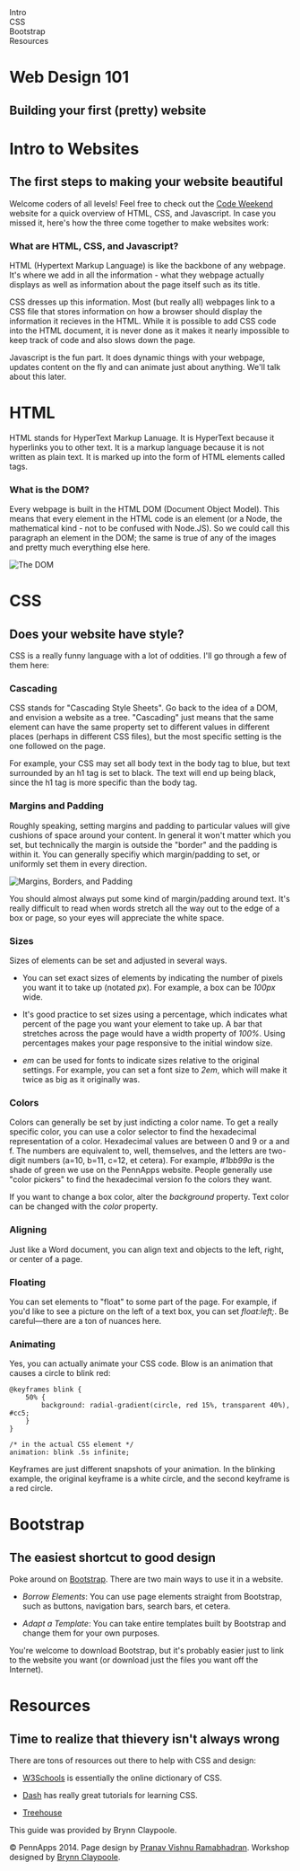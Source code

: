 <div class="hidden"><meta property="og:image" content="http://the-dining-philosophers.github.io/code-weekend/assets/img/logo.png"><link rel="shortcut icon" href="assets/images/favicon.png"><link rel="stylesheet" href="http://netdna.bootstrapcdn.com/font-awesome/4.0.3/css/font-awesome.css"><link rel="stylesheet" href='http://fonts.googleapis.com/css?family=Open+Sans:300italic,400italic,600italic,700italic,400,300,600,700' type='text/css'><link rel="stylesheet" href="assets/css/typography.css"><link rel="stylesheet" href="assets/css/markdown.css"></div><div class="nav-items"><div class="nav-item" id="setup-menu">Intro</div><div class="nav-item" id="node-menu">CSS</div><div class="nav-item" id="apis-menu">Bootstrap</div><div class="nav-item" id="dbs-menu">Resources</div></div>

Web Design 101
============
Building your first (pretty) website
--------------------------

Intro to Websites <a id="setup-section"></a>
==================================
The first steps to making your website beautiful
------------------------------------

Welcome coders of all levels! Feel free to check out the [Code Weekend](the-dining-philosophers.github.io/code-weekend) website for a quick overview of HTML, CSS, and Javascript. In case you missed it, here's how the three come together to make websites work:

### What are HTML, CSS, and Javascript?

HTML (Hypertext Markup Language) is like the backbone of any webpage. It's where we add in all the information - what they webpage actually displays as well as information about the page itself such as its title.

CSS dresses up this information. Most (but really all) webpages link to a CSS file that stores information on how a browser should display the information it recieves in the HTML. While it is possible to add CSS code into the HTML document, it is never done as it makes it nearly impossible to keep track of code and also slows down the page.

Javascript is the fun part. It does dynamic things with your webpage, updates content on the fly and can animate just about anything. We'll talk about this later.

HTML <a id="node-section"></a>
==================================

HTML stands for HyperText Markup Lanuage. It is HyperText because it hyperlinks you to other text. It is a markup language because it is not written as plain text. It is marked up into the form of HTML elements called tags.

### What is the DOM?

Every webpage is built in the HTML DOM (Document Object Model). This means that every element in the HTML code is an element (or a Node, the mathematical kind - not to be confused with Node.JS). So we could call this paragraph an element in the DOM; the same is true of any of the images and pretty much everything else here.

![The DOM](http://courses.cs.washington.edu/courses/cse190m/07sp/lectures/slides/images/dom_tree.gif)


CSS <a id="node-section"></a>
==================================
Does your website have style?
------------------------------------

CSS is a really funny language with a lot of oddities. I'll go through a few of them here:

### Cascading

CSS stands for "Cascading Style Sheets". Go back to the idea of a DOM, and envision a website as a tree. "Cascading" just means that the same element can have the same property set to different values in different places (perhaps in different CSS files), but the most specific setting is the one followed on the page.

For example, your CSS may set all body text in the body tag to blue, but text surrounded by an h1 tag is set to black. The text will end up being black, since the h1 tag is more specific than the body tag.

### Margins and Padding

Roughly speaking, setting margins and padding to particular values will give cushions of space around your content. In general it won't matter which you set, but technically the margin is outside the "border" and the padding is within it. You can generally specifiy which margin/padding to set, or uniformly set them in every direction.

![Margins, Borders, and Padding](http://i.stack.imgur.com/PeSIJ.gif)

You should almost always put some kind of margin/padding around text. It's really difficult to read when words stretch all the way out to the edge of a box or page, so your eyes will appreciate the white space.

### Sizes

Sizes of elements can be set and adjusted in several ways.

- You can set exact sizes of elements by indicating the number of pixels you want it to take up (notated _px_). For example, a box can be _100px_ wide.

- It's good practice to set sizes using a percentage, which indicates what percent of the page you want your element to take up. A bar that stretches across the page would have a width property of _100%_. Using percentages makes your page responsive to the initial window size.

- _em_ can be used for fonts to indicate sizes relative to the original settings. For example, you can set a font size to _2em_, which will make it twice as big as it originally was.

### Colors

Colors can generally be set by just indicting a color name. To get a really specific color, you can use a color selector to find the hexadecimal representation of a color. Hexadecimal values are between 0 and 9 or a and f. The numbers are equivalent to, well, themselves, and the letters are two-digit numbers (a=10, b=11, c=12, et cetera). For example, _#1bb99a_ is the shade of green we use on the PennApps website. People generally use "color pickers" to find the hexadecimal version fo the colors they want.

If you want to change a box color, alter the _background_ property. Text color can be changed with the _color_ property.

### Aligning

Just like a Word document, you can align text and objects to the left, right, or center of a page. 

### Floating

You can set elements to "float" to some part of the page. For example, if you'd like to see a picture on the left of a text box, you can set _float:left;_. Be careful—there are a ton of nuances here.

### Animating

Yes, you can actually animate your CSS code. Blow is an animation that causes a circle to blink red:

	@keyframes blink {
  		50% {
    		background: radial-gradient(circle, red 15%, transparent 40%), #cc5;
  		}
	}

	/* in the actual CSS element */
	animation: blink .5s infinite;

Keyframes are just different snapshots of your animation. In the blinking example, the original keyframe is a white circle, and the second keyframe is a red circle.

Bootstrap <a id="api-section"></a>
==================================
The easiest shortcut to good design
------------------------------------

Poke around on [Bootstrap](http://getbootstrap.com/). There are two main ways to use it in a website.

- _Borrow Elements_: You can use page elements straight from Bootstrap, such as buttons, navigation bars, search bars, et cetera.

- _Adapt a Template_: You can take entire templates built by Bootstrap and change them for your own purposes.

You're welcome to download Bootstrap, but it's probably easier just to link to the website you want (or download just the files you want off the Internet).

Resources <a id="api-section"></a>
==================================
Time to realize that thievery isn't always wrong
------------------------------------

There are tons of resources out there to help with CSS and design:

- [W3Schools](http://www.w3schools.com/) is essentially the online dictionary of CSS.

- [Dash](https://dash.generalassemb.ly) has really great tutorials for learning CSS.

- [Treehouse](https://teamtreehouse.com/signup_code/hackru)



This guide was provided by Brynn Claypoole.

<div class="footer"><p>&copy; PennApps 2014. Page design by <a href="http://pvrnav.com">Pranav Vishnu Ramabhadran</a>. Workshop designed by <a href="http://github.com/bclay/">Brynn Claypoole</a>.</div>

<script src="http://code.jquery.com/jquery-1.11.0.min.js"></script>
<script src="assets/js/nav.js"></script>
<script src="assets/js/FlowType.js"></script>
<script type="text/javascript">
    $('body').flowtype({
        minimum   : 500,
        maximum   : 1000,
        minFont   : 16,
        maxFont   : 65,
        fontRatio : 40
    });
</script>
<script>
    $(window).load(function(){
        $('.loading').fadeOut('200');
    });
</script>